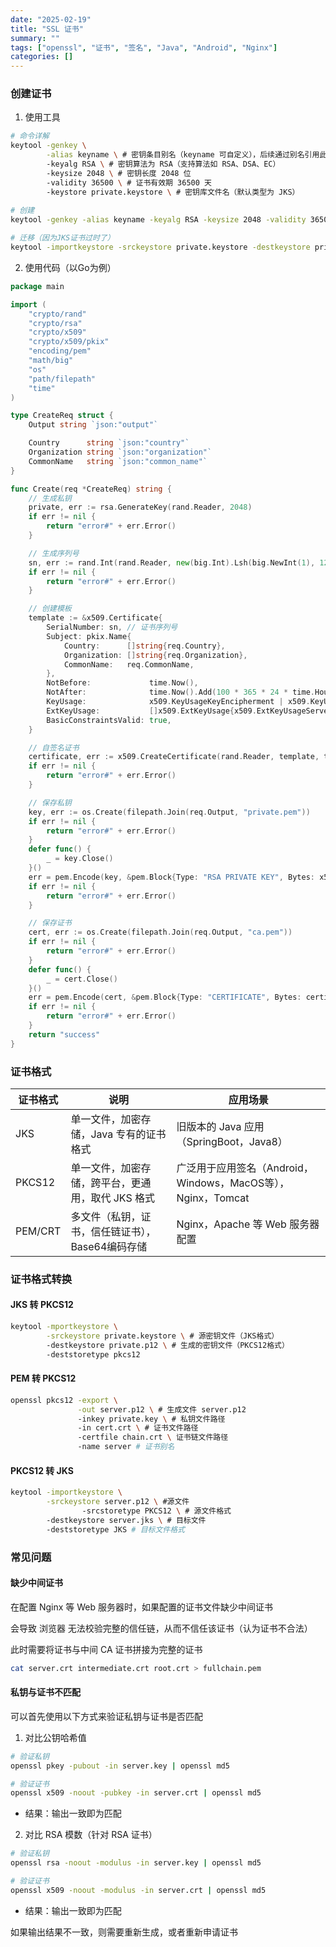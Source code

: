 ```yaml
---
date: "2025-02-19"
title: "SSL 证书"
summary: ""
tags: ["openssl", "证书", "签名", "Java", "Android", "Nginx"]
categories: []
---
```


### 创建证书

1. 使用工具

```bash
# 命令详解
keytool -genkey \
        -alias keyname \ # 密钥条目别名（keyname 可自定义），后续通过别名引用此密钥
        -keyalg RSA \ # 密钥算法为 RSA（支持算法如 RSA、DSA、EC）
        -keysize 2048 \ # 密钥长度 2048 位
        -validity 36500 \ # 证书有效期 36500 天
        -keystore private.keystore \ # 密钥库文件名（默认类型为 JKS）
        
# 创建
keytool -genkey -alias keyname -keyalg RSA -keysize 2048 -validity 36500 -keystore private.keystore 

# 迁移（因为JKS证书过时了）
keytool -importkeystore -srckeystore private.keystore -destkeystore private.keystore -deststoretype pkcs12
```

2. 使用代码（以Go为例）

```go
package main

import (
	"crypto/rand"
	"crypto/rsa"
	"crypto/x509"
	"crypto/x509/pkix"
	"encoding/pem"
	"math/big"
	"os"
	"path/filepath"
	"time"
)

type CreateReq struct {
	Output string `json:"output"`

	Country      string `json:"country"`
	Organization string `json:"organization"`
	CommonName   string `json:"common_name"`
}

func Create(req *CreateReq) string {
	// 生成私钥
	private, err := rsa.GenerateKey(rand.Reader, 2048)
	if err != nil {
		return "error#" + err.Error()
	}

	// 生成序列号
	sn, err := rand.Int(rand.Reader, new(big.Int).Lsh(big.NewInt(1), 128))
	if err != nil {
		return "error#" + err.Error()
	}

	// 创建模板
	template := &x509.Certificate{
		SerialNumber: sn, // 证书序列号
		Subject: pkix.Name{
			Country:      []string{req.Country},
			Organization: []string{req.Organization},
			CommonName:   req.CommonName,
		},
		NotBefore:             time.Now(),                                 // 证书有效期开始时间
		NotAfter:              time.Now().Add(100 * 365 * 24 * time.Hour), // 证书有效期结束时间（100年）
		KeyUsage:              x509.KeyUsageKeyEncipherment | x509.KeyUsageDigitalSignature,
		ExtKeyUsage:           []x509.ExtKeyUsage{x509.ExtKeyUsageServerAuth},
		BasicConstraintsValid: true,
	}

	// 自签名证书
	certificate, err := x509.CreateCertificate(rand.Reader, template, template, &private.PublicKey, private)
	if err != nil {
		return "error#" + err.Error()
	}

	// 保存私钥
	key, err := os.Create(filepath.Join(req.Output, "private.pem"))
	if err != nil {
		return "error#" + err.Error()
	}
	defer func() {
		_ = key.Close()
	}()
	err = pem.Encode(key, &pem.Block{Type: "RSA PRIVATE KEY", Bytes: x509.MarshalPKCS1PrivateKey(private)})
	if err != nil {
		return "error#" + err.Error()
	}

	// 保存证书
	cert, err := os.Create(filepath.Join(req.Output, "ca.pem"))
	if err != nil {
		return "error#" + err.Error()
	}
	defer func() {
		_ = cert.Close()
	}()
	err = pem.Encode(cert, &pem.Block{Type: "CERTIFICATE", Bytes: certificate})
	if err != nil {
		return "error#" + err.Error()
	}
	return "success"
}
```

### 证书格式

| 证书格式 | 说明 | 应用场景 |
| ---- | -- | ---- |
| JKS | 单一文件，加密存储，Java 专有的证书格式 | 旧版本的 Java 应用（SpringBoot，Java8） |
| PKCS12 | 单一文件，加密存储，跨平台，更通用，取代 JKS 格式 | 广泛用于应用签名（Android，Windows，MacOS等），Nginx，Tomcat |
| PEM/CRT | 多文件（私钥，证书，信任链证书），Base64编码存储 | Nginx，Apache 等 Web 服务器配置 |

### 证书格式转换

#### JKS 转 PKCS12

```bash
keytool -mportkeystore \
        -srckeystore private.keystore \ # 源密钥文件（JKS格式）
        -destkeystore private.p12 \ # 生成的密钥文件（PKCS12格式）
        -deststoretype pkcs12
```

#### PEM 转 PKCS12

```bash
openssl pkcs12 -export \
               -out server.p12 \ # 生成文件 server.p12
               -inkey private.key \ # 私钥文件路径
               -in cert.crt \ # 证书文件路径
               -certfile chain.crt \ 证书链文件路径
               -name server # 证书别名
```

#### PKCS12 转 JKS

```bash
keytool -importkeystore \
        -srckeystore server.p12 \ #源文件
				-srcstoretype PKCS12 \ # 源文件格式
        -destkeystore server.jks \ # 目标文件
        -deststoretype JKS # 目标文件格式
```

### 常见问题

#### 缺少中间证书

在配置 Nginx 等 Web 服务器时，如果配置的证书文件缺少中间证书

会导致 浏览器 无法校验完整的信任链，从而不信任该证书（认为证书不合法）

此时需要将证书与中间 CA 证书拼接为完整的证书

```bash
cat server.crt intermediate.crt root.crt > fullchain.pem
```

#### 私钥与证书不匹配

可以首先使用以下方式来验证私钥与证书是否匹配

1. 对比公钥哈希值

```bash
# 验证私钥
openssl pkey -pubout -in server.key | openssl md5

# 验证证书
openssl x509 -noout -pubkey -in server.crt | openssl md5
```

- 结果：输出一致即为匹配

2. 对比 RSA 模数（针对 RSA 证书）

```bash
# 验证私钥
openssl rsa -noout -modulus -in server.key | openssl md5

# 验证证书
openssl x509 -noout -modulus -in server.crt | openssl md5
```

- 结果：输出一致即为匹配

如果输出结果不一致，则需要重新生成，或者重新申请证书



